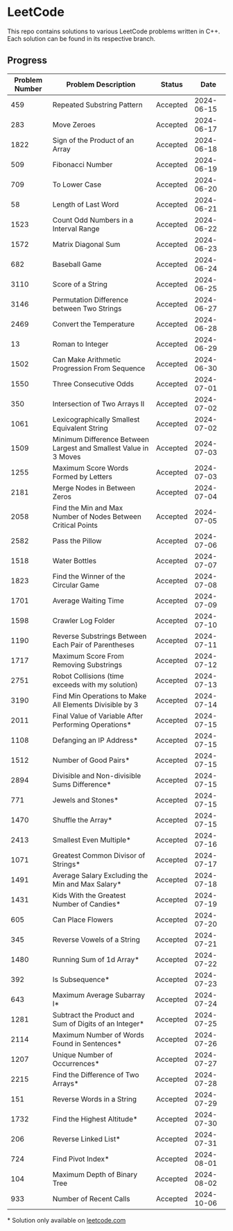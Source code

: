 # LeetCode

This repo contains solutions to various LeetCode problems written in C++. Each solution can be found in its respective branch.

## Progress

| Problem Number | Problem Description                                          | Status   | Date       |
|----------------|--------------------------------------------------------------|----------|------------|
| 459            | Repeated Substring Pattern                                    | Accepted | 2024-06-15 |
| 283            | Move Zeroes                                                   | Accepted | 2024-06-17 |
| 1822           | Sign of the Product of an Array                               | Accepted | 2024-06-18 |
| 509            | Fibonacci Number                                              | Accepted | 2024-06-19 |
| 709            | To Lower Case                                                 | Accepted | 2024-06-20 |
| 58             | Length of Last Word                                           | Accepted | 2024-06-21 |
| 1523           | Count Odd Numbers in a Interval Range                         | Accepted | 2024-06-22 |
| 1572           | Matrix Diagonal Sum                                           | Accepted | 2024-06-23 |
| 682            | Baseball Game                                                 | Accepted | 2024-06-24 |
| 3110           | Score of a String                                             | Accepted | 2024-06-25 |
| 3146           | Permutation Difference between Two Strings                    | Accepted | 2024-06-27 |
| 2469           | Convert the Temperature                                       | Accepted | 2024-06-28 |
| 13             | Roman to Integer                                              | Accepted | 2024-06-29 |
| 1502           | Can Make Arithmetic Progression From Sequence                 | Accepted | 2024-06-30 |
| 1550           | Three Consecutive Odds                                        | Accepted | 2024-07-01 |
| 350            | Intersection of Two Arrays II                                 | Accepted | 2024-07-02 |
| 1061           | Lexicographically Smallest Equivalent String                  | Accepted | 2024-07-02 |
| 1509           | Minimum Difference Between Largest and Smallest Value in 3 Moves | Accepted | 2024-07-03 |
| 1255           | Maximum Score Words Formed by Letters                         | Accepted | 2024-07-03 |
| 2181           | Merge Nodes in Between Zeros                                  | Accepted | 2024-07-04 |
| 2058           | Find the Min and Max Number of Nodes Between Critical Points   | Accepted | 2024-07-05 |
| 2582           | Pass the Pillow                                               | Accepted | 2024-07-06 |
| 1518           | Water Bottles                                                 | Accepted | 2024-07-07 |
| 1823           | Find the Winner of the Circular Game                          | Accepted | 2024-07-08 |
| 1701           | Average Waiting Time                                          | Accepted | 2024-07-09 |
| 1598           | Crawler Log Folder                                            | Accepted | 2024-07-10 |
| 1190           | Reverse Substrings Between Each Pair of Parentheses           | Accepted | 2024-07-11 |
| 1717           | Maximum Score From Removing Substrings                        | Accepted | 2024-07-12 |
| 2751           | Robot Collisions (time exceeds with my solution)              | Accepted | 2024-07-13 |
| 3190           | Find Min Operations to Make All Elements Divisible by 3       | Accepted | 2024-07-14 |
| 2011           | Final Value of Variable After Performing Operations*           | Accepted | 2024-07-15 |
| 1108           | Defanging an IP Address*                                       | Accepted | 2024-07-15 |
| 1512           | Number of Good Pairs*                                          | Accepted | 2024-07-15 |
| 2894           | Divisible and Non-divisible Sums Difference*                   | Accepted | 2024-07-15 |
| 771            | Jewels and Stones*                                             | Accepted | 2024-07-15 |
| 1470           | Shuffle the Array*                                             | Accepted | 2024-07-15 |
| 2413           | Smallest Even Multiple*                                        | Accepted | 2024-07-16 |
| 1071           | Greatest Common Divisor of Strings*                            | Accepted | 2024-07-17 |
| 1491           | Average Salary Excluding the Min and Max Salary*               | Accepted | 2024-07-18 |
| 1431           | Kids With the Greatest Number of Candies*                      | Accepted | 2024-07-19 |
| 605            | Can Place Flowers                                              | Accepted | 2024-07-20 |
| 345            | Reverse Vowels of a String                                     | Accepted | 2024-07-21 |
| 1480           | Running Sum of 1d Array*                                       | Accepted | 2024-07-22 |
| 392            | Is Subsequence*                                                | Accepted | 2024-07-23 |
| 643            | Maximum Average Subarray I*                                    | Accepted | 2024-07-24 |
| 1281           | Subtract the Product and Sum of Digits of an Integer*          | Accepted | 2024-07-25 |
| 2114           | Maximum Number of Words Found in Sentences*                    | Accepted | 2024-07-26 |
| 1207           | Unique Number of Occurrences*                                  | Accepted | 2024-07-27 |
| 2215           | Find the Difference of Two Arrays*                             | Accepted | 2024-07-28 |
| 151            | Reverse Words in a String                                      | Accepted | 2024-07-29 |
| 1732           | Find the Highest Altitude*                                     | Accepted | 2024-07-30 |
| 206            | Reverse Linked List*                                           | Accepted | 2024-07-31 |
| 724            | Find Pivot Index*                                              | Accepted | 2024-08-01 |
| 104            | Maximum Depth of Binary Tree                                   | Accepted | 2024-08-02 |
| 933            | Number of Recent Calls                                         | Accepted | 2024-10-06 |

\* Solution only available on [leetcode.com](https://leetcode.com)
